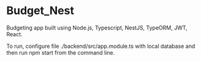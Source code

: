 # Budget_Nest
Budgeting app built using Node.js, Typescript, NestJS, TypeORM, JWT, React.

To run, configure file ./backend/src/app.module.ts with local database and then run npm start from the command line.
